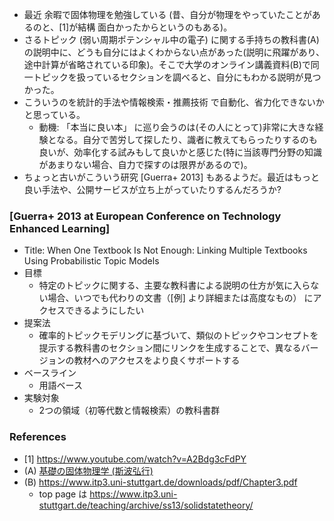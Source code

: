 - 最近 余暇で固体物理を勉強している (昔、自分が物理をやっていたことがあるのと、[1]が結構 面白かったからというのもある)。
- さるトピック (弱い周期ポテンシャル中の電子) に関する手持ちの教科書(A)の説明中に、どうも自分にはよくわからない点があった(説明に飛躍があり、途中計算が省略されている印象)。そこで大学のオンライン講義資料(B)で同一トピックを扱っているセクションを調べると、自分にもわかる説明が見つかった。
- こういうのを統計的手法や情報検索・推薦技術 で自動化、省力化できないかと思っている。
    - 動機: 「本当に良い本」 に巡り会うのは(その人にとって)非常に大きな経験となる。自分で苦労して探したり、識者に教えてもらったりするのも良いが、効率化する試みもして良いかと感じた(特に当該専門分野の知識があまりない場合、自力で探すのは限界があるので)。
- ちょっと古いがこういう研究 [Guerra+ 2013] もあるようだ。最近はもっと良い手法や、公開サービスが立ち上がっていたりするんだろうか?

### [Guerra+ 2013 at European Conference on Technology Enhanced Learning]
- Title: When One Textbook Is Not Enough: Linking Multiple Textbooks Using Probabilistic Topic Models
- 目標
    - 特定のトピックに関する、主要な教科書による説明の仕方が気に入らない場合、いつでも代わりの文書（[例] より詳細または高度なもの） にアクセスできるようにしたい
- 提案法
    - 確率的トピックモデリングに基づいて、類似のトピックやコンセプトを提示する教科書のセクション間にリンクを生成することで、異なるバージョンの教材へのアクセスをより良くサポートする
- ベースライン
    - 用語ベース
- 実験対象
    - 2つの領域（初等代数と情報検索）の教科書群

### References
- [1] https://www.youtube.com/watch?v=A2Bdg3cFdPY
- (A) [基礎の固体物理学 (斯波弘行)](https://www.amazon.co.jp/%E5%9F%BA%E7%A4%8E%E3%81%AE%E5%9B%BA%E4%BD%93%E7%89%A9%E7%90%86%E5%AD%A6-%E6%96%AF%E6%B3%A2-%E5%BC%98%E8%A1%8C/dp/4563022721)
- (B) https://www.itp3.uni-stuttgart.de/downloads/pdf/Chapter3.pdf
    - top page は https://www.itp3.uni-stuttgart.de/teaching/archive/ss13/solidstatetheory/
